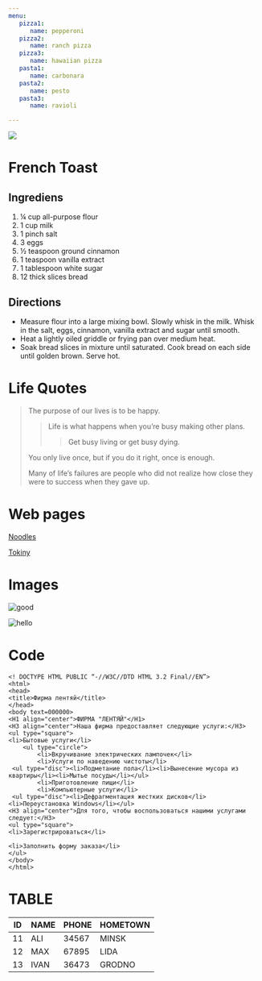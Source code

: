 ```yaml
---
menu:
   pizza1: 
      name: pepperoni
   pizza2: 
      name: ranch pizza
   pizza3: 
      name: hawaiian pizza
   pasta1:
      name: carbonara
   pasta2:
      name: pesto
   pasta3:
      name: ravioli

---
```


<a href="https://gitlocalize-staging.herokuapp.com/repo/1897/es?utm_source=badge"> <img src="https://gitlocalize-staging.herokuapp.com/repo/1897/es/badge.svg" /> </a>

# French Toast

## Ingrediens

1. ¼ cup all-purpose flour
2. 1 cup milk
3. 1 pinch salt
4. 3 eggs
5. ½ teaspoon ground cinnamon
6. 1 teaspoon vanilla extract
7. 1 tablespoon white sugar
8. 12 thick slices bread

## Directions

* Measure flour into a large mixing bowl. Slowly whisk in the milk. Whisk in the salt, eggs, cinnamon, vanilla extract and sugar until smooth.
* Heat a lightly oiled griddle or frying pan over medium heat.
* Soak bread slices in mixture until saturated. Cook bread on each side until golden brown. Serve hot.

# Life Quotes

> The purpose of our lives is to be happy.
>> Life is what happens when you’re busy making other plans.
>>> Get busy living or get busy dying.
>
> You only live once, but if you do it right, once is enough.
>
> Many of life’s failures are people who did not realize how close they were to success when they gave up.

# Web pages

[Noodles](https://noodles.by/r/noodles)

[Tokiny](https://tokiny.by/?utm_source=google&utm_medium=cpc&utm_campaign=tokiny&utm_content=tokiny&utm_term=%2Btokiny&roistat_referrer=&roistat_pos=&roistat=google14_g_109824465093_469021139229_%2Btokiny&gclid=CjwKCAjw_L6LBhBbEiwA4c46ug0u49umh5wD7y4nnBcU0T2AaXew4o7m2hRIJzC_V-aXqyLuUhxEzhoCmYMQAvD_BwE)

# Images

![good](https://get.wallhere.com/photo/sunlight-landscape-hill-nature-grass-sky-field-green-morning-farm-horizon-plateau-cloud-tree-flower-grassland-plant-pasture-agriculture-meadow-plantation-plain-lawn-2560x1600-px-prairie-crop-rural-area-grass-family-paddy-field-General-551245.jpg)

![hello](https://i.pinimg.com/originals/e4/f7/5a/e4f75a8e8682efc092039611e6333603.gif)

# Code

```
<! DOCTYPE HTML PUBLIC “-//W3C//DTD HTML 3.2 Final//EN”>
<html>
<head>
<title>Фирма лентяй</title>
</head>
<body text=000000>
<H1 align="center">ФИРМА "ЛЕНТЯЙ"</H1>
<H3 align="center">Наша фирма предоставляет следующие услуги:</H3>
<ul type="square">
<li>Бытовые услуги</li>
    <ul type="circle">
        <li>Вкручивание электрических лампочек</li>
        <li>Услуги по наведению чистоты</li>
 <ul type="disc"><li>Подметание пола</li><li>Вынесение мусора из квартиры</li><li>Мытье посуды</li></ul>
        <li>Приготовление пищи</li>
        <li>Компьютерные услуги</li>
 <ul type="disc"><li>Дефрагментация жестких дисков</li><li>Переустановка Windows</li></ul> 
<H3 align="center">Для того, чтобы воспользоваться нашими услугами следует:</H3>
<ul type="square">
<li>Зарегистрироваться</li>

<li>Заполнить форму заказа</li>
</ul>
</body>
</html>
```

# TABLE

| ID | NAME | PHONE | HOMETOWN |
|----|------|-------|----------|
| 11 | ALI  | 34567 |  MINSK   |
| 12 | MAX  | 67895 |  LIDA    |
| 13 | IVAN | 36473 |  GRODNO  |

